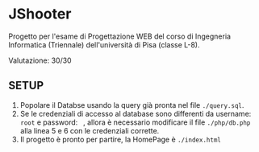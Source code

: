 # JShooter

Progetto per l'esame di Progettazione WEB del corso di Ingegneria Informatica (Triennale) dell'università di Pisa (classe L-8).

Valutazione: 30/30

## SETUP
1. Popolare il Databse usando la query già pronta nel file `./query.sql`.
2. Se le credenziali di accesso al database sono differenti da username: `root` e password: ` `, allora è necessario modificare il file `./php/db.php` alla linea 5 e 6 con le credenziali corrette.
3. Il progetto è pronto per partire, la HomePage è `./index.html`
